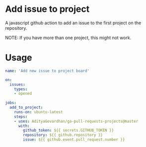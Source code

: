 # Add issue to project

A javascript github action to add an issue to the first project on the repository.

NOTE: If you have more than one project, this might not work.

# Usage

```yaml
name: 'Add new issue to project board'

on:
  issues:
    types:
    - opened
 
jobs:
  add_to_project:
    runs-on: ubuntu-latest
    steps:
    - uses: AdityaGovardhan/ga-pull-requests-projects@master
      with:
        github_token: ${{ secrets.GITHUB_TOKEN }}
        repository: ${{ github.repository }}
        issue: ${{ github.event.pull_request.number }}

```
